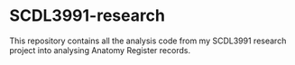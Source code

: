 # SCDL3991-research
This repository contains all the analysis code from my SCDL3991 research project into analysing Anatomy Register records.
